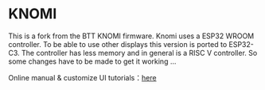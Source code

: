 # KNOMI

This is a fork from the BTT KNOMI firmware. Knomi uses a ESP32 WROOM controller. 
To be able to use other displays this version is ported to ESP32-C3. 
The controller has less memory and in general is a RISC V controller. So some changes have to be made to get it working ...  

Online manual & customize UI tutorials：[here](https://bigtreetech.github.io/docs/KNOMI.html#)
